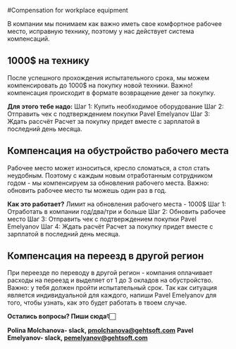 #Compensation for workplace equipment

В компании мы понимаем как важно иметь свое комфортное рабочее место, исправную технику, поэтому у нас действует система компенсаций. 

## 1000$ на технику 

После успешного прохождения испытательного срока, мы можем компенсировать до 1000$ на покупку новой техники.
Важно! компенсация происходит в формате возвращение денег за покупку.

**Для этого тебе надо:**
Шаг 1: Купить необходимое оборудование 
Шаг 2: Отправить чек с подтверждением покупки Pavel Emelyanov 
Шаг 3: Ждать рассчёт 
Расчет за покупку придет вместе с зарплатой в последний день месяца.


## Компенсация на обустройство рабочего места 

Рабочее место может износиться, кресло сломаться, а стол стать неудобным. Поэтому с каждым новым отработанным сотрудником годом - мы компенсируем за обновления рабочего места. 
Важно: обновить рабочее место ты можешь один раз в год.

**Как это работает?**
Лимит на обновления рабочего места - 1000$
Шаг 1: Отработать в компании год/два/три и больше 
Шаг 2: Обновить рабочее место 
Шаг 3: Отправить чек с подтверждением покупки Pavel Emelyanov 
Шаг 4: Ждать расчёт 
Расчет за покупку придет вместе с зарплатой в последний день месяца.


## Компенсация на переезд в другой регион

При переезде по переводу в другой регион - компания оплачивает расходы на переезд и выделяет от 1 до 3 окладов на обустройство. 
Важно: у тебя должен пройти испытательный срок.
Так как ситуация является индивидуальной для каждого, напиши Pavel Emelyanov для того, чтобы узнать, как это будет работать в твоем случае. 

**Остались вопросы? Пиши сюда👇🏻**

**Polina Molchanova- slack, pmolchanova@gehtsoft.com**
**Pavel Emelyanov- slack, pemelyanov@gehtsoft.com**

